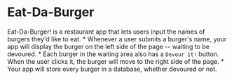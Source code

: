 # Eat-Da-Burger
Eat-Da-Burger! is a restaurant app that lets users input the names of burgers they'd like to eat.  * Whenever a user submits a burger's name, your app will display the burger on the left side of the page -- waiting to be devoured.  * Each burger in the waiting area also has a `Devour it!` button. When the user clicks it, the burger will move to the right side of the page.  * Your app will store every burger in a database, whether devoured or not.
